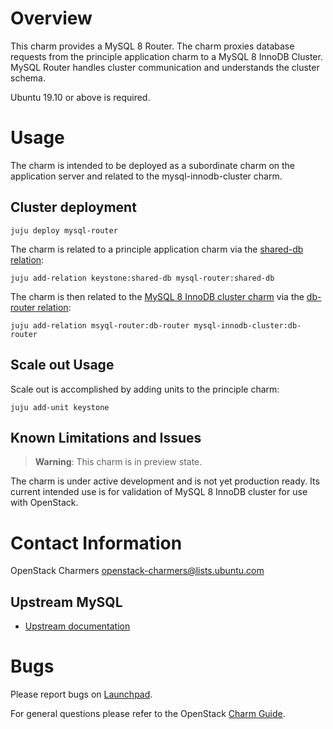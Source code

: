 # Overview

This charm provides a MySQL 8 Router. The charm proxies database requests from
the principle application charm to a MySQL 8 InnoDB Cluster. MySQL Router
handles cluster communication and understands the cluster schema.

Ubuntu 19.10 or above is required.

# Usage

The charm is intended to be deployed as a subordinate charm on the
application server and related to the mysql-innodb-cluster charm.

## Cluster deployment

```
juju deploy mysql-router
```

The charm is related to a principle application charm via the
[shared-db relation](https://github.com/openstack/charm-interface-mysql-shared):

```
juju add-relation keystone:shared-db mysql-router:shared-db
```

The charm is then related to the [MySQL 8 InnoDB cluster charm](https://github.com/openstack-charmers/charm-mysql-innodb-cluster) via the
[db-router relation](https://github.com/openstack-charmers/charm-interface-mysql-router):

```
juju add-relation msyql-router:db-router mysql-innodb-cluster:db-router
```

## Scale out Usage

Scale out is accomplished by adding units to the principle charm:

```
juju add-unit keystone
```

## Known Limitations and Issues

> **Warning**: This charm is in preview state.

The charm is under active development and is not yet production ready. Its
current intended use is for validation of MySQL 8 InnoDB cluster for use with
OpenStack.

# Contact Information

OpenStack Charmers <openstack-charmers@lists.ubuntu.com>

## Upstream MySQL

  - [Upstream documentation](https://dev.mysql.com/doc/mysql-router/8.0/en/)

# Bugs

Please report bugs on [Launchpad](https://bugs.launchpad.net/charm-mysql-router/+filebug).

For general questions please refer to the OpenStack [Charm Guide](https://docs.openstack.org/charm-guide/latest/).
